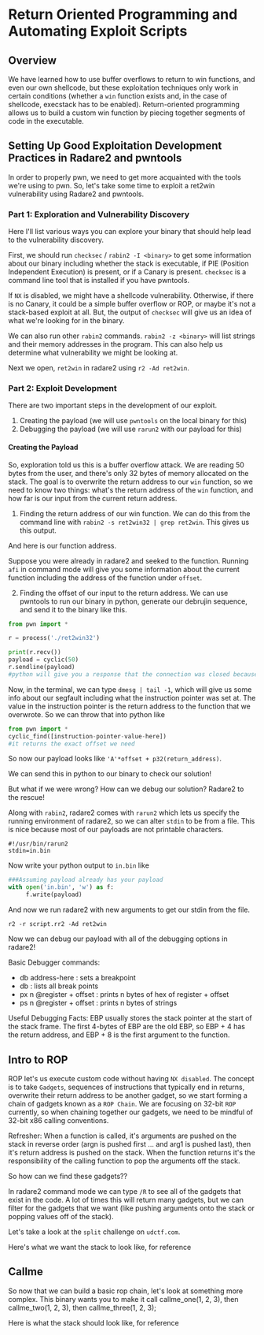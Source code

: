 # Return Oriented Programming and Automating Exploit Scripts

## Overview
We have learned how to use buffer overflows to return to win functions, and even our own shellcode, but these exploitation techniques only work in certain conditions (whether a `win` function exists and, in the case of shellcode, execstack has to be enabled). Return-oriented programming allows us to build a custom win function by piecing together segments of code in the executable. 

## Setting Up Good Exploitation Development Practices in Radare2 and pwntools
In order to properly pwn, we need to get more acquainted with the tools we're using to pwn. So, let's take some time to exploit a ret2win vulnerability using Radare2 and pwntools. 

### Part 1: Exploration and Vulnerability Discovery
Here I'll list various ways you can explore your binary that should help lead to the vulnerability discovery. 

First, we should run `checksec` / `rabin2 -I <binary>` to get some information about our binary including whether the stack is executable, if PIE (Position Independent Execution) is present, or if a Canary is present. `checksec` is a command line tool that is installed if you have pwntools. 

If `NX` is disabled, we might have a shellcode vulnerability. Otherwise, if there is no Canary, it could be a simple buffer overflow or ROP, or maybe it's not a stack-based exploit at all. But, the output of `checksec` will give us an idea of what we're looking for in the binary. 

We can also run other `rabin2` commands. `rabin2 -z <binary>` will list strings and their memory addresses in the program. This can also help us determine what vulnerability we might be looking at. 

Next we open, `ret2win` in radare2 using `r2 -Ad ret2win`. 

### Part 2: Exploit Development
There are two important steps in the development of our exploit. 
1. Creating the payload (we will use `pwntools` on the local binary for this) 
2. Debugging the payload (we will use `rarun2` with our payload for this) 

#### Creating the Payload 
So, exploration told us this is a buffer overflow attack. We are reading 50 bytes from the user, and there's only 32 bytes of memory allocated on the stack. The goal is to overwrite the return address to our `win` function, so we need to know two things: what's the return address of the `win` function, and how far is our input from the current return address.  

1. Finding the return address of our win function. 
We can do this from the command line with `rabin2 -s ret2win32 | grep ret2win`. This gives us this output. 

And here is our function address. 

Suppose you were already in radare2 and seeked to the function. Running `afi` in command mode will give you some information about the current function including the address of the function under `offset`. 

2. Finding the offset of our input to the return address. 
We can use pwntools to run our binary in python, generate our debrujin sequence, and send it to the binary like this. 
```python 
from pwn import * 

r = process('./ret2win32') 

print(r.recv()) 
payload = cyclic(50) 
r.sendline(payload) 
#python will give you a response that the connection was closed because we segfaulted
```

Now, in the terminal, we can type `dmesg | tail -1`, which will give us some info about our segfault including what the instruction pointer was set at. The value in the instruction pointer is the return address to the function that we overwrote. So we can throw that into python like 

```python 
from pwn import * 
cyclic_find([instruction-pointer-value-here]) 
#it returns the exact offset we need 
``` 
So now our payload looks like `'A'*offset + p32(return_address)`. 

We can send this in python to our binary to check our solution! 

But what if we were wrong? How can we debug our solution? Radare2 to the rescue! 

Along with `rabin2`, radare2 comes with `rarun2` which lets us specify the running environment of radare2, so we can alter `stdin` to be from a file. This is nice because most of our payloads are not printable characters. 

```rr2
#!/usr/bin/rarun2 
stdin=in.bin
``` 
Now write your python output to `in.bin` like 
```python 
###Assuming payload already has your payload
with open('in.bin', 'w') as f:
     f.write(payload)
``` 
And now we run radare2 with new arguments to get our stdin from the file.

`r2 -r script.rr2 -Ad ret2win` 

Now we can debug our payload with all of the debugging options in radare2! 

Basic Debugger commands: 
* db address-here : sets a breakpoint 
* db : lists all break points 
* px n @register + offset : prints n bytes of hex of register + offset  
* ps n @register + offset : prints n bytes of strings 

Useful Debugging Facts: 
    EBP usually stores the stack pointer at the start of the stack frame. The first 4-bytes of EBP are the old EBP, so EBP + 4 has the return address, and EBP + 8 is the first argument to the function. 
## Intro to ROP 
ROP let's us execute custom code without having `NX disabled`. The concept is to take `Gadgets`, sequences of instructions that typically end in returns, overwrite their return address to be another gadget, so we start forming a chain of gadgets known as a `ROP Chain`. We are focusing on 32-bit `ROP` currently, so when chaining together our gadgets, we need to be mindful of 32-bit x86 calling conventions. 

Refresher: When a function is called, it's arguments are pushed on the stack in reverse order (argn is pushed first ... and arg1 is pushed last), then it's return address is pushed on the stack. When the function returns it's the responsibility of the calling function to pop the arguments off the stack. 

So how can we find these gadgets?? 

In radare2 command mode we can type `/R` to see all of the gadgets that exist in the code. A lot of times this will return many gadgets, but we can filter for the gadgets that we want (like pushing arguments onto the stack or popping values off of the stack). 

Let's take a look at the `split` challenge on `udctf.com`. 

Here's what we want the stack to look like, for reference


## Callme
So now that we can build a basic rop chain, let's look at something more complex. This binary wants you to make it call callme_one(1, 2, 3), then callme_two(1, 2, 3), then callme_three(1, 2, 3); 

Here is what the stack should look like, for reference 



